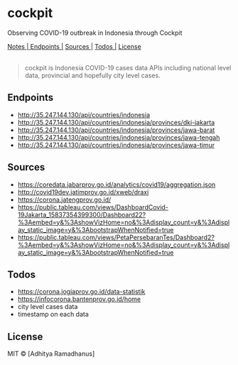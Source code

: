 # cockpit
Observing COVID-19 outbreak in Indonesia through Cockpit

<p>
  <a href="notes">Notes | </a>
  <a href="#endpoints">Endpoints |</a>
  <a href="#Sources">Sources |</a>
  <a href="#Todos">Todos |</a>
  <a href="#licenses">License</a>
  <br><br>
  <blockquote>
	cockpit is Indonesia COVID-19 cases data APIs including national level data, provincial and hopefully city level cases.
  </blockquote>
</p>

Endpoints
---------
- http://35.247.144.130/api/countries/indonesia
- http://35.247.144.130/api/countries/indonesia/provinces/dki-jakarta
- http://35.247.144.130/api/countries/indonesia/provinces/jawa-barat
- http://35.247.144.130/api/countries/indonesia/provinces/jawa-tengah
- http://35.247.144.130/api/countries/indonesia/provinces/jawa-timur

Sources
-------
- https://coredata.jabarprov.go.id/analytics/covid19/aggregation.json
- http://covid19dev.jatimprov.go.id/xweb/draxi
- https://corona.jatengprov.go.id/
- https://public.tableau.com/views/DashboardCovid-19Jakarta_15837354399300/Dashboard22?%3Aembed=y&%3AshowVizHome=no&%3Adisplay_count=y&%3Adisplay_static_image=y&%3AbootstrapWhenNotified=true
- https://public.tableau.com/views/PetaPersebaranTes/Dashboard2?%3Aembed=y&%3AshowVizHome=no&%3Adisplay_count=y&%3Adisplay_static_image=y&%3AbootstrapWhenNotified=true

Todos
-----
- https://corona.jogjaprov.go.id/data-statistik
- https://infocorona.bantenprov.go.id/home
- city level cases data
- timestamp on each data

License
----

MIT © [Adhitya Ramadhanus]
